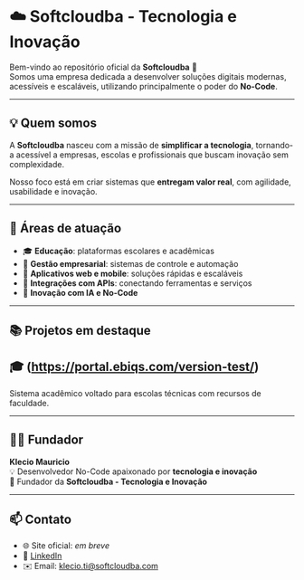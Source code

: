 # ☁️ Softcloudba - Tecnologia e Inovação

Bem-vindo ao repositório oficial da **Softcloudba** 🚀  
Somos uma empresa dedicada a desenvolver soluções digitais modernas, acessíveis e escaláveis, utilizando principalmente o poder do **No-Code**.  

---

## 💡 Quem somos
A **Softcloudba** nasceu com a missão de **simplificar a tecnologia**, tornando-a acessível a empresas, escolas e profissionais que buscam inovação sem complexidade.  

Nosso foco está em criar sistemas que **entregam valor real**, com agilidade, usabilidade e inovação.  

---

## 🚀 Áreas de atuação
- 🎓 **Educação**: plataformas escolares e acadêmicas  
- 💼 **Gestão empresarial**: sistemas de controle e automação  
- 📱 **Aplicativos web e mobile**: soluções rápidas e escaláveis  
- 🔗 **Integrações com APIs**: conectando ferramentas e serviços  
- 🤖 **Inovação com IA e No-Code**  

---

## 📚 Projetos em destaque
## 🎓 (https://portal.ebiqs.com/version-test/)
Sistema acadêmico voltado para escolas técnicas com recursos de faculdade.  

---

## 👨‍💻 Fundador
**Klecio Mauricio**  
💡 Desenvolvedor No-Code apaixonado por **tecnologia e inovação**  
🏢 Fundador da **Softcloudba - Tecnologia e Inovação**

---

## 📫 Contato
- 🌐 Site oficial: *em breve*  
- 💼 [LinkedIn](https://www.linkedin.com/)  
- ✉️ Email: klecio.ti@softcloudba.com
